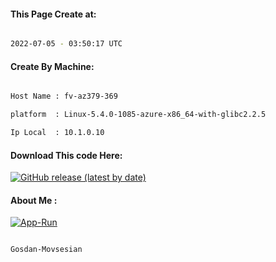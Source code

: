 
   
#### This Page Create at:

```bash

2022-07-05 - 03:50:17 UTC

```

#### Create By Machine:

```bash

Host Name : fv-az379-369

platform  : Linux-5.4.0-1085-azure-x86_64-with-glibc2.2.5

Ip Local  : 10.1.0.10

```
#### Download This code Here:

[![GitHub release (latest by date)](https://img.shields.io/github/v/release/Gosdan-Movsesian/Gosdan?style=for-the-badge&label=Download)](https://github.com/Gosdan-Movsesian/Gosdan/releases) 

</p> 

#### About Me :

[![App-Run](https://github.com/Gosdan-Movsesian/Gosdan/actions/workflows/App-Run.yml/badge.svg)](https://github.com/Gosdan-Movsesian/Gosdan/actions/workflows/App-Run.yml)

```bash

Gosdan-Movsesian

```

